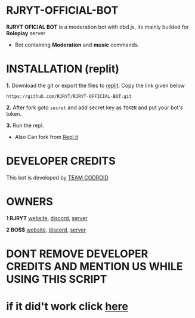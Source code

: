 # RJRYT-OFFICIAL-BOT


**RJRYT OFICIAL BOT** is a moderation bot with dbd.js, its mainly builded for __Roleplay__ server

- Bot containing __Moderation__ and __music__ commands.


# INSTALLATION (replit)

**1.** Download the git or export the files to [replit](https://replit.com/repls). Copy the link given below
```
https://github.com/RJRYT/RJRYT-OFFICIAL-BOT.git
```
**2.** After fork goto `secret` and add secret key as `TOKEN` and put your bot's token.

**3.** Run the repl.

- Also Can fork from [Repl.it](https://replit.com/@Somaliyo/RJRYT-OFFICIAL-BOT)

# DEVELOPER CREDITS

This bot is developed by [TEAM CODROID](https://discord.com/invite/XcsZXk6uFF)

# OWNERS

**1 RJRYT**
[website](https://rjryt.tech/), 
[discord](https://discord.com/channels/@me/770988400047947796), 
[server](https://discord.gg/ZGsN5VMayx)
      
**2 BO$$**
[website](https://cruzgaming.ml/), 
[discord](https://discord.com/channels/@me/840554324160544789), 
[server](https://discord.gg/zfKNeT5gwQ)
      
      
 # DONT REMOVE DEVELOPER CREDITS AND MENTION US WHILE USING THIS SCRIPT
 
# if it did't work click [here](https://replit.com/@Somaliyo/Samp-bot?v=1)
